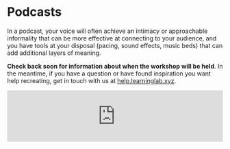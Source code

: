 # Podcasts
In a podcast, your voice will often achieve an intimacy or approachable informality that can be more effective at connecting to your audience, and you have tools at your disposal (pacing, sound effects, music beds) that can add additional layers of meaning.

**Check back soon for information about when the workshop will be held**. In the meantime, if you have a question or have found inspiration you want help recreating, get in touch with us at [help.learninglab.xyz](http://help.learninglab.xyz).

<iframe style="border: 0; width: 100%; height: 120px;" src="https://bandcamp.com/EmbeddedPlayer/track=1153216794/size=large/bgcol=ffffff/linkcol=0687f5/tracklist=false/artwork=small/transparent=true/" seamless><a href="https://boklearninglab.bandcamp.com/track/the-discipline-of-the-yokai">The Discipline of the Yokai by Learning Lab</a></iframe>
